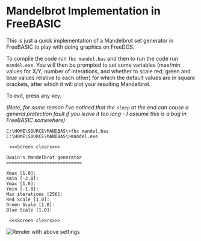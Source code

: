 # Mandelbrot Implementation in FreeBASIC

This is just a quick implementation of a Mandelbrot set generator in FreeBASIC to play with doing graphics on FreeDOS.


To compile the code run `fbc mandel.bas` and then to run the code run `mandel.exe`.  You will then be prompted to set some variables (max/min values for X/Y, number of interations, and whether to scale red, green and blue values relative to each other) for which the default values are in square brackets, after which it will plot your resulting Mandelbrot.

To exit, press any key.

*(Note, for some reason I've noticed that the `sleep` at the end can cause a general protection fault if you leave it too long - I assume this is a bug in FreeBASIC somewhere)*

```none
C:\HOME\SOURCE\MANDBAS\>fbc mandel.bas
C:\HOME\SOURCE\MANDBAS\>mandel.exe

 <<<Screen clears>>>

Owain's Mandelbrot generator
============================

Xmax [1.0]:
Xmin [-2.0]:
Ymax [1.0]: 
Ymin [-1.0]:
Max iterations [256]: 
Red Scale [1.0]: 
Green Scale [1.0]: 
Blue Scale [1.0]:

 <<<Screen clears>>>
```


![Render with above settings](https://pbs.twimg.com/media/DFM8bQeUIAEeLG1.jpg)